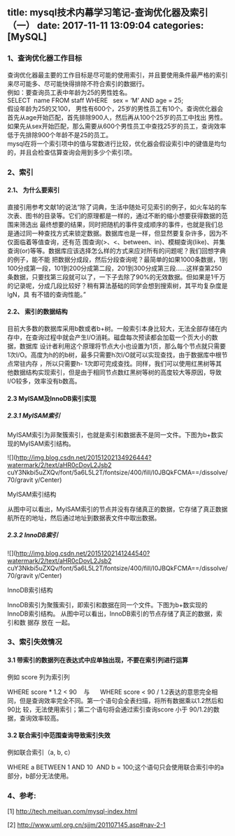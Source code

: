 title: mysql技术内幕学习笔记-查询优化器及索引（一）
date: 2017-11-11 13:09:04
categories: [MySQL]
------------------

###  1、查询优化器工作目标

查询优化器最主要的工作目标是尽可能的使用索引，并且要使用条件最严格的索引来尽可能多、尽可能快得排除不符合索引的数据行。  
例如：要查询员工表中年龄为25的男性姓名。  
SELECT  name FROM staff WHERE   sex = ‘M’ AND age = 25;  
假设年龄为25的又100， 男性有600个，25岁的男性员工有10个。查询优化器会首先从age开始匹配，首先排除900人，然后再从100个25岁的员工中找出
男性。如果先从sex开始匹配，那么需要从600个男性员工中查找25岁的员工，查询效率低于先排除900个年龄不是25的员工。  
mysql在将一个索引项中的值与常数进行比较，优化器会假设索引中的键值是均匀的，并且会检查估算查询会用到多少个索引项。

  

###  2、索引

####  2.1、 为什么要索引

直接引用参考文献1的说法“除了词典，生活中随处可见索引的例子，如火车站的车次表、图书的目录等。它们的原理都是一样的，通过不断的缩小想要获得数据的范围来筛选出
最终想要的结果，同时把随机的事件变成顺序的事件，也就是我们总是通过同一种查找方式来锁定数据。数据库也是一样，但显然要复杂许多，因为不仅面临着等值查询，还有范
围查询(>、<、between、in)、模糊查询(like)、并集查询(or)等等。数据库应该选择怎么样的方式来应对所有的问题呢？我们回想字典的例子，能不能
把数据分成段，然后分段查询呢？最简单的如果1000条数据，1到100分成第一段，101到200分成第二段，201到300分成第三段......这样查第250
条数据，只要找第三段就可以了，一下子去除了90%的无效数据。但如果是1千万的记录呢，分成几段比较好？稍有算法基础的同学会想到搜索树，其平均复杂度是lgN，具
有不错的查询性能。”

####  2.2、 索引的数据结构

目前大多数的数据库采用b数或者b+树。一般索引本身比较大，无法全部存储在内存中，在查询过程中就会产生I/O消耗。磁盘每次预读都会加载一个页大小的数据，数据库
设计者利用这个原理将节点大小也设置为1页，那么每个节点就只需要1次I/O。高度为h的的b树，最多只需要h次I/O就可以实现查找，由于数据库中根节点常驻内存
，所以只需要h-
1次即可完成查找。同样，我们可以使用红黑树等其他数据结构实现索引，但是由于相同节点数红黑树等树的高度较大等原因，导致I/O较多，效率没有b数高。

####  2.3 MyISAM及InnoDB索引实现

#####  2.3.1 MyISAM索引

MyISAM索引为非聚簇索引，也就是索引和数据表不是同一文件。下图为b+数实现的MyISAM索引结构。

![](http://img.blog.csdn.net/20151202134926444?watermark/2/text/aHR0cDovL2Jsb2
cuY3Nkbi5uZXQv/font/5a6L5L2T/fontsize/400/fill/I0JBQkFCMA==/dissolve/70/gravit
y/Center)  

MyISAM索引结构

从图中可以看出，MyISAM索引的节点并没有存储真正的数据，它存储了真正数据航所在的地址，然后通过地址到数据表文件中取出数据。

#####  2.3.2 InnoDB索引

![](http://img.blog.csdn.net/20151202141244540?watermark/2/text/aHR0cDovL2Jsb2
cuY3Nkbi5uZXQv/font/5a6L5L2T/fontsize/400/fill/I0JBQkFCMA==/dissolve/70/gravit
y/Center)  

InnoDB索引结构

InnoDB索引为聚簇索引，即索引和数据在同一个文件。下图为b+数实现的InnoDB索引结构。
从图中可以看出，InnoDB索引的节点存储了真正的数据，索引和数  据存  放在  一起。

###  3、索引失效情况

####  3.1 带索引的数据列在表达式中应单独出现，不要在索引列进行运算

例如 score 列为索引列

WHERE score * 1.2 < 90    与      WHERE score < 90 /
1.2表达的意思完全相同，但是查询效率完全不同。第一个语句会全表扫描，将所有数据乘以1.2然后和90比
较，无法使用索引；第二个语句将会通过索引查询score 小于 90/1.2的数据，查询效率较高。

####  3.2 联合索引中范围查询导致索引失效

例如联合索引（a, b, c）

WHERE a BETWEEN 1 AND 10  AND b = 100;这个语句只会使用联合索引中的a部分，b部分无法使用。

  

  

###  4、参考:

[1] http://tech.meituan.com/mysql-index.html

[2] [ http://www.uml.org.cn/sjjm/201107145.asp#nav-2-1
](http://www.uml.org.cn/sjjm/201107145.asp#nav-2-1)

